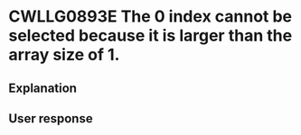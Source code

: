 # CWLLG0893E The 0 index cannot be selected because it is larger than the array size of 1.

## Explanation

## User response